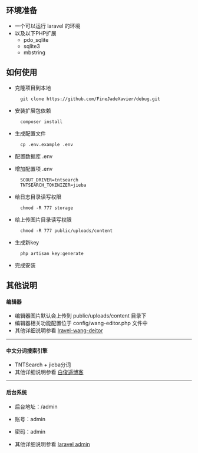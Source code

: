 ## 环境准备
- 一个可以运行 laravel 的环境
- 以及以下PHP扩展
    - pdo_sqlite
    - sqlite3
    - mbstring

## 如何使用
- 克隆项目到本地

        git clone https://github.com/FineJadeXavier/debug.git

- 安装扩展包依赖

        composer install
        
- 生成配置文件
        
        cp .env.example .env

- 配置数据库 .env
- 增加配置项 .env

        SCOUT_DRIVER=tntsearch
        TNTSEARCH_TOKENIZER=jieba
        
- 给日志目录读写权限
    
        chmod -R 777 storage

- 给上传图片目录读写权限

        chmod -R 777 public/uploads/content
        
- 生成新key

        php artisan key:generate
        
- 完成安装

## 其他说明

#### 编辑器

- 编辑器图片默认会上传到 public/uploads/content 目录下
- 编辑器相关功能配置位于 config/wang-editor.php 文件中
- 其他详细说明参看 [lravel-wang-deitor][1]

----------

#### 中文分词搜索引擎
- TNTSearch + jieba分词
- 其他详细说明参看 [白俊遥博客][3]
        
----------

#### 后台系统
- 后台地址：/admin
- 账号：admin
- 密码：admin
- 其他详细说明参看 [laravel admin][2]


  [1]: https://github.com/douyasi/laravel-wang-editor/blob/master/README.md
  [2]: http://laravel-admin.org/docs/#/zh/installation
  [3]: https://baijunyao.com/article/154